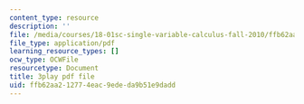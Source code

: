 ```yaml
---
content_type: resource
description: ''
file: /media/courses/18-01sc-single-variable-calculus-fall-2010/ffb62aa212774eac9ededa9b51e9dadd_7K1sB05pE0A.pdf
file_type: application/pdf
learning_resource_types: []
ocw_type: OCWFile
resourcetype: Document
title: 3play pdf file
uid: ffb62aa2-1277-4eac-9ede-da9b51e9dadd
---
```

